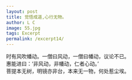 ```yaml
---
layout: post
title: 觉悟成道,心行无物。
author: L C
image: 55.jpg
tags: Excerpt
permalink: /excerpt14/
---
```

<iframe src="/vedio/江上清风游.mp3" autostart="true" loop="true" style="display:none"></iframe>

时有风吹幡动。一僧曰风动，一僧曰幡动，议论不已。  
惠能进曰：‘非风动，非幡动，仁者心动。’  
菩提本无树，明镜亦非台，本来无一物，何处惹尘埃。



  





  
